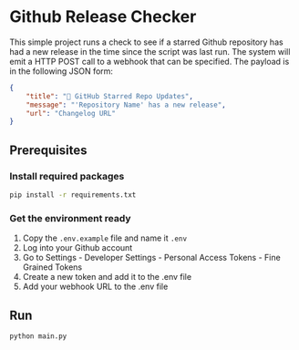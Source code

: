 # Github Release Checker

This simple project runs a check to see if a starred Github repository has had a new release in the time since the script was last run.
The system will emit a HTTP POST call to a webhook that can be specified. The payload is in the following JSON form:

```json
{
    "title": "📢 GitHub Starred Repo Updates",
    "message": "'Repository Name' has a new release",
    "url": "Changelog URL"
}
```

## Prerequisites

### Install required packages
```bash
pip install -r requirements.txt
```

### Get the environment ready
1. Copy the ```.env.example``` file and name it ```.env```
2. Log into your Github account
3. Go to Settings - Developer Settings - Personal Access Tokens - Fine Grained Tokens
4. Create a new token and add it to the .env file
5. Add your webhook URL to the .env file

## Run
```bash
python main.py
```
